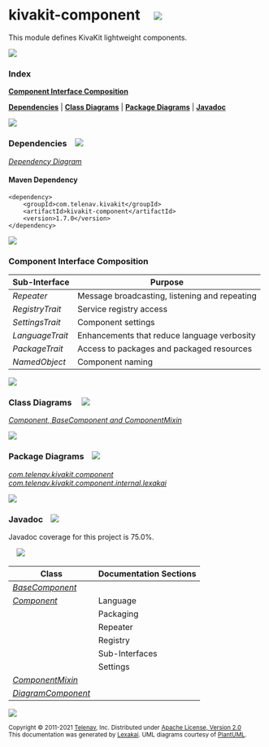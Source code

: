 [//]: # (start-user-text)



[//]: # (end-user-text)

# kivakit-component &nbsp;&nbsp; <img src="https://telenav.github.io/telenav-assets/images/icons/puzzle-64.png" srcset="https://telenav.github.io/telenav-assets/images/icons/puzzle-64-2x.png 2x"/>

This module defines KivaKit lightweight components.

<img src="https://telenav.github.io/telenav-assets/images/separators/horizontal-line-512.png" srcset="https://telenav.github.io/telenav-assets/images/separators/horizontal-line-512-2x.png 2x"/>

### Index

[**Component Interface Composition**](#component-interface-composition)  

[**Dependencies**](#dependencies) | [**Class Diagrams**](#class-diagrams) | [**Package Diagrams**](#package-diagrams) | [**Javadoc**](#javadoc)

<img src="https://telenav.github.io/telenav-assets/images/separators/horizontal-line-512.png" srcset="https://telenav.github.io/telenav-assets/images/separators/horizontal-line-512-2x.png 2x"/>

### Dependencies <a name="dependencies"></a> &nbsp;&nbsp; <img src="https://telenav.github.io/telenav-assets/images/icons/dependencies-32.png" srcset="https://telenav.github.io/telenav-assets/images/icons/dependencies-32-2x.png 2x"/>

[*Dependency Diagram*](https://www.kivakit.org/1.7.0/lexakai/kivakit/kivakit-component/documentation/diagrams/dependencies.svg)

#### Maven Dependency

    <dependency>
        <groupId>com.telenav.kivakit</groupId>
        <artifactId>kivakit-component</artifactId>
        <version>1.7.0</version>
    </dependency>

<img src="https://telenav.github.io/telenav-assets/images/separators/horizontal-line-128.png" srcset="https://telenav.github.io/telenav-assets/images/separators/horizontal-line-128-2x.png 2x"/>

[//]: # (start-user-text)

### Component Interface Composition <a name = "component-interface-composition"></a>

| Sub-Interface   | Purpose                                       |
|-----------------|-----------------------------------------------|
| *Repeater*      | Message broadcasting, listening and repeating |
| *RegistryTrait* | Service registry access                       |
| *SettingsTrait* | Component settings                            |
| *LanguageTrait* | Enhancements that reduce language verbosity   |
| *PackageTrait*  | Access to packages and packaged resources     |
| *NamedObject*   | Component naming                              |

[//]: # (end-user-text)

<img src="https://telenav.github.io/telenav-assets/images/separators/horizontal-line-128.png" srcset="https://telenav.github.io/telenav-assets/images/separators/horizontal-line-128-2x.png 2x"/>

### Class Diagrams <a name="class-diagrams"></a> &nbsp; &nbsp; <img src="https://telenav.github.io/telenav-assets/images/icons/diagram-40.png" srcset="https://telenav.github.io/telenav-assets/images/icons/diagram-40-2x.png 2x"/>

[*Component, BaseComponent and ComponentMixin*](https://www.kivakit.org/1.7.0/lexakai/kivakit/kivakit-component/documentation/diagrams/diagram-component.svg)

<img src="https://telenav.github.io/telenav-assets/images/separators/horizontal-line-128.png" srcset="https://telenav.github.io/telenav-assets/images/separators/horizontal-line-128-2x.png 2x"/>

### Package Diagrams <a name="package-diagrams"></a> &nbsp;&nbsp; <img src="https://telenav.github.io/telenav-assets/images/icons/box-24.png" srcset="https://telenav.github.io/telenav-assets/images/icons/box-24-2x.png 2x"/>

[*com.telenav.kivakit.component*](https://www.kivakit.org/1.7.0/lexakai/kivakit/kivakit-component/documentation/diagrams/com.telenav.kivakit.component.svg)  
[*com.telenav.kivakit.component.internal.lexakai*](https://www.kivakit.org/1.7.0/lexakai/kivakit/kivakit-component/documentation/diagrams/com.telenav.kivakit.component.internal.lexakai.svg)

<img src="https://telenav.github.io/telenav-assets/images/separators/horizontal-line-128.png" srcset="https://telenav.github.io/telenav-assets/images/separators/horizontal-line-128-2x.png 2x"/>

### Javadoc <a name="javadoc"></a> &nbsp;&nbsp; <img src="https://telenav.github.io/telenav-assets/images/icons/books-24.png" srcset="https://telenav.github.io/telenav-assets/images/icons/books-24-2x.png 2x"/>

Javadoc coverage for this project is 75.0%.  
  
&nbsp; &nbsp; <img src="https://telenav.github.io/telenav-assets/images/meters/meter-80-96.png" srcset="https://telenav.github.io/telenav-assets/images/meters/meter-80-96-2x.png 2x"/>




| Class | Documentation Sections |
|---|---|
| [*BaseComponent*](https://www.kivakit.org/1.7.0/javadoc/kivakit/kivakit.component////////////////////////////////////////////.html) |  |  
| [*Component*](https://www.kivakit.org/1.7.0/javadoc/kivakit/kivakit.component////////////////////////////////////////.html) | Language |  
| | Packaging |  
| | Repeater |  
| | Registry |  
| | Sub-Interfaces |  
| | Settings |  
| [*ComponentMixin*](https://www.kivakit.org/1.7.0/javadoc/kivakit/kivakit.component/////////////////////////////////////////////.html) |  |  
| [*DiagramComponent*](https://www.kivakit.org/1.7.0/javadoc/kivakit/kivakit.component////////////////////////////////////////////////////////////////.html) |  |  

[//]: # (start-user-text)



[//]: # (end-user-text)

<img src="https://telenav.github.io/telenav-assets/images/separators/horizontal-line-512.png" srcset="https://telenav.github.io/telenav-assets/images/separators/horizontal-line-512-2x.png 2x"/>

<sub>Copyright &#169; 2011-2021 [Telenav](https://telenav.com), Inc. Distributed under [Apache License, Version 2.0](LICENSE)</sub>  
<sub>This documentation was generated by [Lexakai](https://lexakai.org). UML diagrams courtesy of [PlantUML](https://plantuml.com).</sub>
